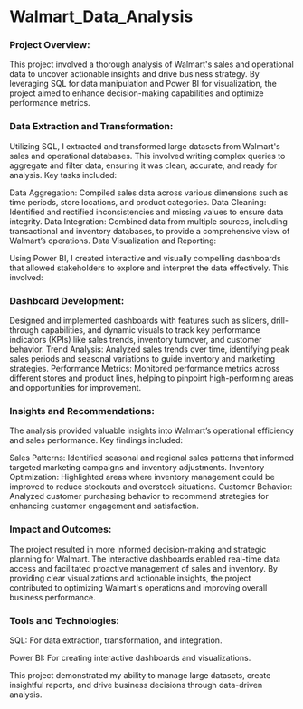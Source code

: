 # Walmart_Data_Analysis

### Project Overview:

This project involved a thorough analysis of Walmart's sales and operational data to uncover actionable insights and drive business strategy. By leveraging SQL for data manipulation and Power BI for visualization, the project aimed to enhance decision-making capabilities and optimize performance metrics.

### Data Extraction and Transformation:

Utilizing SQL, I extracted and transformed large datasets from Walmart's sales and operational databases. This involved writing complex queries to aggregate and filter data, ensuring it was clean, accurate, and ready for analysis. Key tasks included:

Data Aggregation: Compiled sales data across various dimensions such as time periods, store locations, and product categories.
Data Cleaning: Identified and rectified inconsistencies and missing values to ensure data integrity.
Data Integration: Combined data from multiple sources, including transactional and inventory databases, to provide a comprehensive view of Walmart’s operations.
Data Visualization and Reporting:

Using Power BI, I created interactive and visually compelling dashboards that allowed stakeholders to explore and interpret the data effectively. This involved:

### Dashboard Development: 
Designed and implemented dashboards with features such as slicers, drill-through capabilities, and dynamic visuals to track key performance indicators (KPIs) like sales trends, inventory turnover, and customer behavior.
Trend Analysis: Analyzed sales trends over time, identifying peak sales periods and seasonal variations to guide inventory and marketing strategies.
Performance Metrics: Monitored performance metrics across different stores and product lines, helping to pinpoint high-performing areas and opportunities for improvement.

### Insights and Recommendations:

The analysis provided valuable insights into Walmart’s operational efficiency and sales performance. Key findings included:

Sales Patterns: Identified seasonal and regional sales patterns that informed targeted marketing campaigns and inventory adjustments.
Inventory Optimization: Highlighted areas where inventory management could be improved to reduce stockouts and overstock situations.
Customer Behavior: Analyzed customer purchasing behavior to recommend strategies for enhancing customer engagement and satisfaction.

### Impact and Outcomes:

The project resulted in more informed decision-making and strategic planning for Walmart. The interactive dashboards enabled real-time data access and facilitated proactive management of sales and inventory. By providing clear visualizations and actionable insights, the project contributed to optimizing Walmart's operations and improving overall business performance.

### Tools and Technologies:

SQL: For data extraction, transformation, and integration.

Power BI: For creating interactive dashboards and visualizations.

This project demonstrated my ability to manage large datasets, create insightful reports, and drive business decisions through data-driven analysis.



